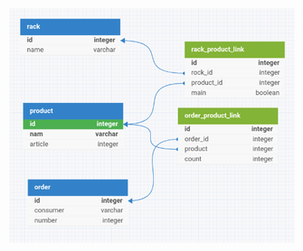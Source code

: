 ![Текст с описанием картинки](https://raw.githubusercontent.com/stegruslan/SQL/master/image/image1.png)

